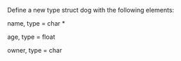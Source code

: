 Define a new type struct dog with the following elements:



name, type = char *

age, type = float

owner, type = char 
